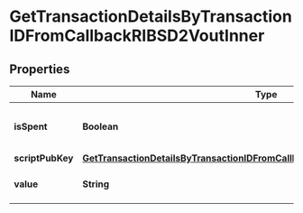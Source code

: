 

# GetTransactionDetailsByTransactionIDFromCallbackRIBSD2VoutInner


## Properties

| Name | Type | Description | Notes |
|------------ | ------------- | ------------- | -------------|
|**isSpent** | **Boolean** | Defines whether the output is spent or not. |  |
|**scriptPubKey** | [**GetTransactionDetailsByTransactionIDFromCallbackRIBSD2VoutInnerScriptPubKey**](GetTransactionDetailsByTransactionIDFromCallbackRIBSD2VoutInnerScriptPubKey.md) |  |  |
|**value** | **String** | String representation of the amount |  |



